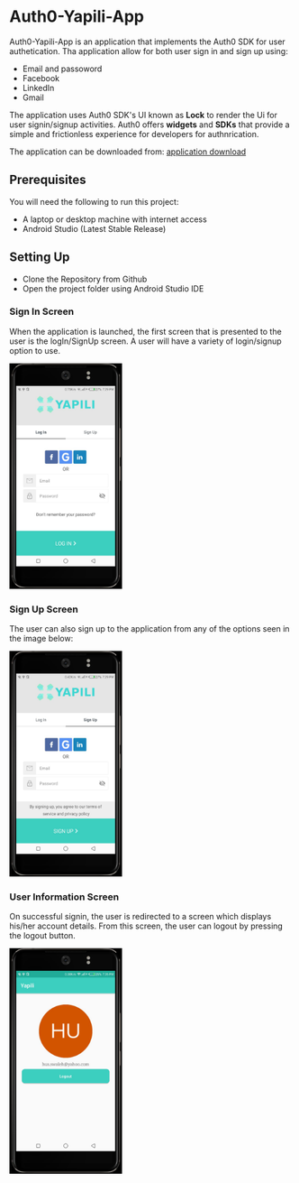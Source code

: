 # Auth0-Yapili-App
Auth0-Yapili-App is an application that implements the Auth0 SDK for user authetication. Tha application allow for both user sign in and sign up using:

* Email and passoword
* Facebook
* LinkedIn
* Gmail

The application uses Auth0 SDK's UI known as **Lock** to render the Ui for user signin/signup activities.
Auth0 offers **widgets** and **SDKs** that provide a simple and frictionless experience for developers for authnrication.

The application can be downloaded from: [application download](http://www.quora.com/Adam-DAngelo)

## Prerequisites
You will need the following to run this project:

+ A laptop or desktop machine with internet access
+ Android Studio (Latest Stable Release)

## Setting Up
+ Clone the Repository from Github
+ Open the project folder using Android Studio IDE

### Sign In Screen
When the application is launched, the first screen that is presented to the user is the logIn/SignUp screen. A user will have a variety of login/signup option to use.

<img src="screenshots/signin.png" width="200" height="400"/>

### Sign Up Screen
The user can also sign up to the application from any of the options seen in the image below:

<img src="screenshots/signup.png" width="200" height="400"/>

### User Information Screen
On successful signin, the user is redirected to a screen which displays his/her account details. From this screen, the user can logout by pressing the logout button.

<img src="screenshots/user.png" width="200" height="400"/>





